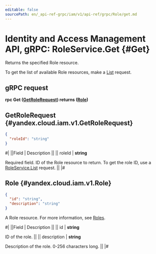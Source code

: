 ```yaml
---
editable: false
sourcePath: en/_api-ref-grpc/iam/v1/api-ref/grpc/Role/get.md
---
```


# Identity and Access Management API, gRPC: RoleService.Get {#Get}

Returns the specified Role resource.

To get the list of available Role resources, make a [List](/docs/iam/api-ref/grpc/Role/list#List) request.

## gRPC request

**rpc Get ([GetRoleRequest](#yandex.cloud.iam.v1.GetRoleRequest)) returns ([Role](#yandex.cloud.iam.v1.Role))**

## GetRoleRequest {#yandex.cloud.iam.v1.GetRoleRequest}

```json
{
  "roleId": "string"
}
```

#|
||Field | Description ||
|| roleId | **string**

Required field. ID of the Role resource to return.
To get the role ID, use a [RoleService.List](/docs/iam/api-ref/grpc/Role/list#List) request. ||
|#

## Role {#yandex.cloud.iam.v1.Role}

```json
{
  "id": "string",
  "description": "string"
}
```

A Role resource. For more information, see [Roles](/docs/iam/concepts/access-control/roles).

#|
||Field | Description ||
|| id | **string**

ID of the role. ||
|| description | **string**

Description of the role. 0-256 characters long. ||
|#